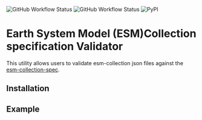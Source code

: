 ![GitHub Workflow Status](https://img.shields.io/github/workflow/status/andersy005/esmcol-validator/CI?logo=Github&style=for-the-badge)
![GitHub Workflow Status](https://img.shields.io/github/workflow/status/andersy005/esmcol-validator/code-style?label=Code%20Style&logo=GitHub&style=for-the-badge)
![PyPI](https://img.shields.io/pypi/v/esmcol-validator?logo=PyPI&style=for-the-badge)

# Earth System Model (ESM)Collection specification Validator

This utility allows users to validate esm-collection json files against the [esm-collection-spec](https://github.com/NCAR/esm-collection-spec).

## Installation

## Example
